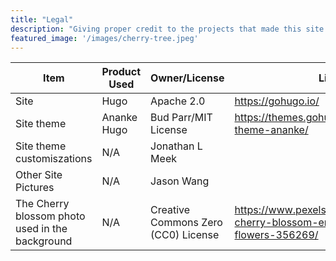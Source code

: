 ```yaml
---
title: "Legal"
description: "Giving proper credit to the projects that made this site possible"
featured_image: '/images/cherry-tree.jpeg'
---
```

Item | Product Used | Owner/License | Link
--------------------|----------------------------|-----------|-------- 
Site | Hugo | Apache 2.0| https://gohugo.io/ 
Site theme | Ananke Hugo | Bud Parr/MIT License | https://themes.gohugo.io/gohugo-theme-ananke/
Site theme customiszations | N/A | Jonathan L Meek |
Other Site Pictures | N/A | Jason Wang | 
The Cherry blossom photo used in the background | N/A | Creative Commons Zero (CC0) License |https://www.pexels.com/photo/branch-cherry-blossom-environment-flowers-356269/  